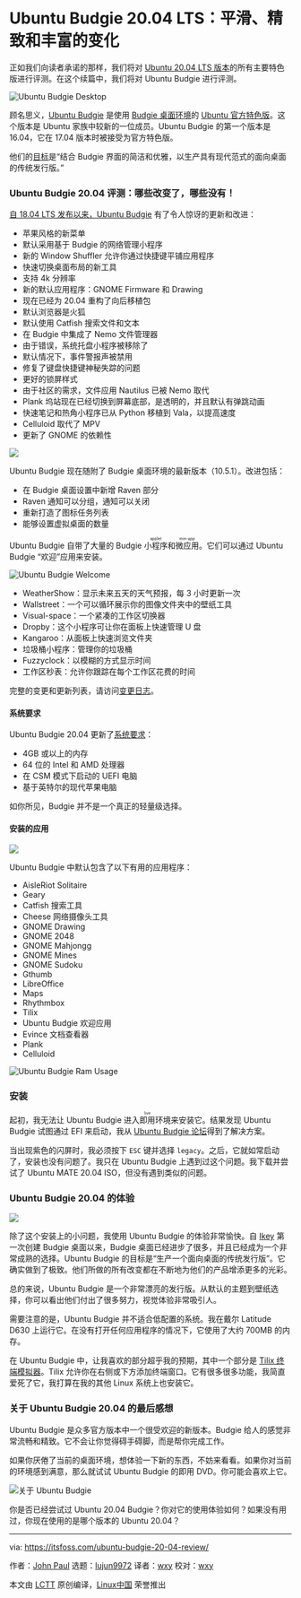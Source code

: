 [#]: collector: (lujun9972)
[#]: translator: (wxy)
[#]: reviewer: (wxy)
[#]: publisher: (wxy)
[#]: url: (https://linux.cn/article-12354-1.html)
[#]: subject: (Ubuntu Budgie 20.04 Review: Smooth, Polished & Plenty of Changes)
[#]: via: (https://itsfoss.com/ubuntu-budgie-20-04-review/)
[#]: author: (John Paul https://itsfoss.com/author/john/)

Ubuntu Budgie 20.04 LTS：平滑、精致和丰富的变化
======

正如我们向读者承诺的那样，我们将对 [Ubuntu 20.04 LTS 版本][1]的所有主要特色版进行评测。在这个续篇中，我们将对 Ubuntu Budgie 进行评测。

![Ubuntu Budgie Desktop][2]

顾名思义，[Ubuntu Budgie][3] 是使用 [Budgie 桌面环境][5]的 [Ubuntu 官方特色版][4]。这个版本是 Ubuntu 家族中较新的一位成员。Ubuntu Budgie 的第一个版本是 16.04，它在 17.04 版本时被接受为官方特色版。

他们的[目标][6]是“结合 Budgie 界面的简洁和优雅，以生产具有现代范式的面向桌面的传统发行版。”

### Ubuntu Budgie 20.04 评测：哪些改变了，哪些没有！

[自 18.04 LTS 发布以来，Ubuntu Budgie][7] 有了令人惊讶的更新和改进：

  * 苹果风格的新菜单
  * 默认采用基于 Budgie 的网络管理小程序
  * 新的 Window Shuffler 允许你通过快捷键平铺应用程序
  * 快速切换桌面布局的新工具
  * 支持 4k 分辨率
  * 新的默认应用程序：GNOME Firmware 和 Drawing
  * 现在已经为 20.04 重构了向后移植包
  * 默认浏览器是火狐
  * 默认使用 Catfish 搜索文件和文本
  * 在 Budgie 中集成了 Nemo 文件管理器
  * 由于错误，系统托盘小程序被移除了
  * 默认情况下，事件警报声被禁用
  * 修复了键盘快捷键神秘失踪的问题
  * 更好的锁屏样式
  * 由于社区的需求，文件应用 Nautilus 已被 Nemo 取代
  * Plank 坞站现在已经切换到屏幕底部，是透明的，并且默认有弹跳动画
  * 快速笔记和热角小程序已从 Python 移植到 Vala，以提高速度
  * Celluloid 取代了 MPV
  * 更新了 GNOME 的依赖性

![][8]

Ubuntu Budgie 现在随附了 Budgie 桌面环境的最新版本（10.5.1）。改进包括：

  * 在 Budgie 桌面设置中新增 Raven 部分
  * Raven 通知可以分组，通知可以关闭
  * 重新打造了图标任务列表
  * 能够设置虚拟桌面的数量

Ubuntu Budgie 自带了大量的 Budgie <ruby>小程序<rt>applet</rt></ruby>和<ruby>微应用<rt>min-app</rt></ruby>。它们可以通过 Ubuntu Budgie “欢迎”应用来安装。

![Ubuntu Budgie Welcome][9]

  * WeatherShow：显示未来五天的天气预报，每 3 小时更新一次
  * Wallstreet：一个可以循环展示你的图像文件夹中的壁纸工具
  * Visual-space：一个紧凑的工作区切换器
  * Dropby：这个小程序可让你在面板上快速管理 U 盘
  * Kangaroo：从面板上快速浏览文件夹
  * 垃圾桶小程序：管理你的垃圾桶
  * Fuzzyclock：以模糊的方式显示时间
  * 工作区秒表：允许你跟踪在每个工作区花费的时间

完整的变更和更新列表，请访问[变更日志][10]。

#### 系统要求

Ubuntu Budgie 20.04 更新了[系统要求][11]：

  * 4GB 或以上的内存
  * 64 位的 Intel 和 AMD 处理器
  * 在 CSM 模式下启动的 UEFI 电脑
  * 基于英特尔的现代苹果电脑

如你所见，Budgie 并不是一个真正的轻量级选择。

#### 安装的应用

![][12]

Ubuntu Budgie 中默认包含了以下有用的应用程序：

  * AisleRiot Solitaire
  * Geary
  * Catfish 搜索工具
  * Cheese 网络摄像头工具
  * GNOME Drawing
  * GNOME 2048
  * GNOME Mahjongg
  * GNOME Mines
  * GNOME Sudoku
  * Gthumb
  * LibreOffice
  * Maps
  * Rhythmbox
  * Tilix
  * Ubuntu Budgie 欢迎应用
  * Evince 文档查看器
  * Plank
  * Celluloid

![Ubuntu Budgie Ram Usage][13]

### 安装

起初，我无法让 Ubuntu Budgie 进入<ruby>即用<rt>live</rt></ruby>环境来安装它。结果发现 Ubuntu Budgie 试图通过 EFI 来启动，我从 [Ubuntu Budgie 论坛][14]得到了解决方案。

当出现紫色的闪屏时，我必须按下 `ESC` 键并选择 `legacy`。之后，它就如常启动了，安装也没有问题了。我只在 Ubuntu Budgie 上遇到过这个问题。我下载并尝试了 Ubuntu MATE 20.04 ISO，但没有遇到类似的问题。

### Ubuntu Budgie 20.04 的体验

![][15]

除了这个安装上的小问题，我使用 Ubuntu Budgie 的体验非常愉快。自 [Ikey][16] 第一次创建 Budgie 桌面以来，Budgie 桌面已经进步了很多，并且已经成为一个非常成熟的选择。Ubuntu Budgie 的目标是“生产一个面向桌面的传统发行版”。它确实做到了极致。他们所做的所有改变都在不断地为他们的产品增添更多的光彩。

总的来说，Ubuntu Budgie 是一个非常漂亮的发行版。从默认的主题到壁纸选择，你可以看出他们付出了很多努力，视觉体验非常吸引人。

需要注意的是，Ubuntu Budgie 并不适合低配置的系统。我在戴尔 Latitude D630 上运行它。在没有打开任何应用程序的情况下，它使用了大约 700MB 的内存。

在 Ubuntu Budgie 中，让我喜欢的部分超乎我的预期，其中一个部分是 [Tilix 终端模拟器][17]。Tilix 允许你在右侧或下方添加终端窗口。它有很多很多功能，我简直爱死了它，我打算在我的其他 Linux 系统上也安装它。

### 关于 Ubuntu Budgie 20.04 的最后感想

Ubuntu Budgie 是众多官方版本中一个很受欢迎的新版本。Budgie 给人的感觉非常流畅和精致。它不会让你觉得碍手碍脚，而是帮你完成工作。

如果你厌倦了当前的桌面环境，想体验一下新的东西，不妨来看看。如果你对当前的环境感到满意，那么就试试 Ubuntu Budgie 的即用 DVD。你可能会喜欢上它。

![关于 Ubuntu Budgie][18]

你是否已经尝试过 Ubuntu 20.04 Budgie？你对它的使用体验如何？如果没有用过，你现在使用的是哪个版本的 Ubuntu 20.04？

--------------------------------------------------------------------------------

via: https://itsfoss.com/ubuntu-budgie-20-04-review/

作者：[John Paul][a]
选题：[lujun9972][b]
译者：[wxy](https://github.com/wxy)
校对：[wxy](https://github.com/wxy)

本文由 [LCTT](https://github.com/LCTT/TranslateProject) 原创编译，[Linux中国](https://linux.cn/) 荣誉推出

[a]: https://itsfoss.com/author/john/
[b]: https://github.com/lujun9972
[1]: https://itsfoss.com/download-ubuntu-20-04/
[2]: https://i1.wp.com/itsfoss.com/wp-content/uploads/2020/05/ubuntu-busgie-desktop.png?resize=800%2C500&ssl=1
[3]: https://ubuntubudgie.org/
[4]: https://itsfoss.com/which-ubuntu-install/
[5]: https://en.wikipedia.org/wiki/Budgie_
[6]: https://ubuntubudgie.org/about-us/
[7]: https://itsfoss.com/ubuntu-budgie-18-review/
[8]: https://i1.wp.com/itsfoss.com/wp-content/uploads/2020/05/ubuntu-budgie-desktop-settings.jpeg?ssl=1
[9]: https://i0.wp.com/itsfoss.com/wp-content/uploads/2020/05/ubuntu-budgie-welcome.png?resize=800%2C472&ssl=1
[10]: https://ubuntubudgie.org/2020/04/21/ubuntu-budgie-20-04lts-release-notes-for-18-04-upgraders/
[11]: https://ubuntubudgie.org/downloads/
[12]: https://i1.wp.com/itsfoss.com/wp-content/uploads/2020/05/ubuntu-budgie-applications.jpeg?ssl=1
[13]: https://i2.wp.com/itsfoss.com/wp-content/uploads/2020/05/ubuntu-budgie-ram-usage.png?resize=800%2C600&ssl=1
[14]: https://discourse.ubuntubudgie.org/t/cant-get-ub-to-boot/3397
[15]: https://i2.wp.com/itsfoss.com/wp-content/uploads/2020/05/ubuntu-budgie-20-04.jpg?ssl=1
[16]: https://itsfoss.com/ikey-doherty-serpent-interview/
[17]: https://gnunn1.github.io/tilix-web/
[18]: https://i2.wp.com/itsfoss.com/wp-content/uploads/2020/05/ubuntu-budgie-about.png?resize=800%2C648&ssl=1
